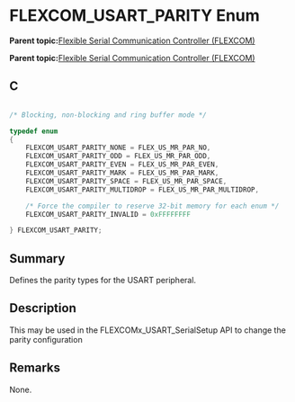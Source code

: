 # FLEXCOM\_USART\_PARITY Enum

**Parent topic:**[Flexible Serial Communication Controller \(FLEXCOM\)](GUID-137968B9-4089-44C6-9B5A-2F30929F6852.md)

**Parent topic:**[Flexible Serial Communication Controller \(FLEXCOM\)](GUID-1F0CC449-4122-4C77-A199-A7874C524FDD.md)

## C

```c

/* Blocking, non-blocking and ring buffer mode */

typedef enum
{
    FLEXCOM_USART_PARITY_NONE = FLEX_US_MR_PAR_NO,
    FLEXCOM_USART_PARITY_ODD = FLEX_US_MR_PAR_ODD,
    FLEXCOM_USART_PARITY_EVEN = FLEX_US_MR_PAR_EVEN,
    FLEXCOM_USART_PARITY_MARK = FLEX_US_MR_PAR_MARK,
    FLEXCOM_USART_PARITY_SPACE = FLEX_US_MR_PAR_SPACE,
    FLEXCOM_USART_PARITY_MULTIDROP = FLEX_US_MR_PAR_MULTIDROP,

    /* Force the compiler to reserve 32-bit memory for each enum */
    FLEXCOM_USART_PARITY_INVALID = 0xFFFFFFFF

} FLEXCOM_USART_PARITY;

```

## Summary

Defines the parity types for the USART peripheral.

## Description

This may be used in the FLEXCOMx\_USART\_SerialSetup API to change the parity configuration

## Remarks

None.

